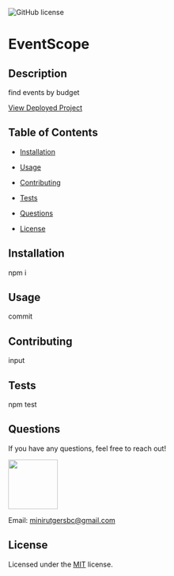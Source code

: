 ![GitHub license](https://img.shields.io/badge/license-MIT-blue.svg)
# EventScope
        
 ## Description 
        
find events by budget 
        
 
        
 [View Deployed Project](https://github.com/minirutgersbc0321/eventscope)
        
        
 ## Table of Contents 
        
 * [Installation](#installation) 
        
 * [Usage](#usage) 
        
 * [Contributing](#contributing) 
        
 * [Tests](#tests) 
        
 * [Questions](#questions) 
        
 * [License](#license) 
        
 ## Installation 
        
 npm i 
      
        
 ## Usage
        
 commit
        
 ## Contributing
        
 input
        
 ## Tests
        
 npm test
        
 ## Questions
        
 If you have any questions, feel free to reach out! 
        
 <img src="https://avatars0.githubusercontent.com/u/63515412?v=4" width="100">
        
 Email: minirutgersbc@gmail.com 
        
 ## License
        
 Licensed under the [MIT](https://github.com/microsoft/vscode/blob/master/LICENSE.txt) license.